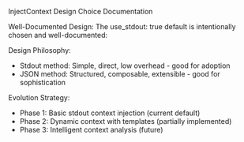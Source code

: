 InjectContext Design Choice Documentation

Well-Documented Design: The use_stdout: true default is intentionally chosen and well-documented:

Design Philosophy:

- Stdout method: Simple, direct, low overhead - good for adoption
- JSON method: Structured, composable, extensible - good for sophistication

Evolution Strategy:

- Phase 1: Basic stdout context injection (current default)
- Phase 2: Dynamic context with templates (partially implemented)
- Phase 3: Intelligent context analysis (future)
